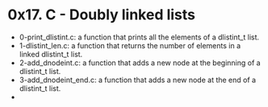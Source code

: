 # 0x17. C - Doubly linked lists

* 0-print_dlistint.c: a function that prints all the elements of a dlistint_t list.
* 1-dlistint_len.c: a function that returns the number of elements in a linked dlistint_t list.
* 2-add_dnodeint.c: a function that adds a new node at the beginning of a dlistint_t list.
* 3-add_dnodeint_end.c: a function that adds a new node at the end of a dlistint_t list.
* 